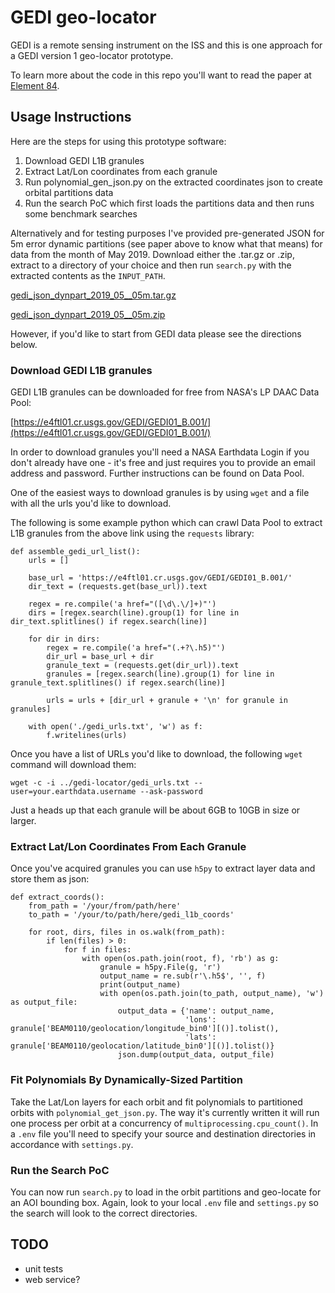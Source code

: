 # GEDI geo-locator

GEDI is a remote sensing instrument on the ISS and this is one approach for a GEDI version 1 geo-locator prototype.

To learn more about the code in this repo you'll want to read the paper at [Element 84](https://element84.com/blog/gedi).

## Usage Instructions

Here are the steps for using this prototype software:

1. Download GEDI L1B granules
2. Extract Lat/Lon coordinates from each granule
3. Run polynomial_gen_json.py on the extracted coordinates json to create orbital partitions data
4. Run the search PoC which first loads the partitions data and then runs some benchmark searches

Alternatively and for testing purposes I've provided pre-generated JSON for 5m error dynamic partitions (see paper above to know what that means) for data from the month of May 2019. Download either the .tar.gz or .zip, extract to a directory of your choice and then run `search.py` with the extracted contents as the `INPUT_PATH`.

[gedi_json_dynpart_2019_05__05m.tar.gz](https://rwat.s3-us-west-2.amazonaws.com/github/gedi-locator/gedi_json_dynpart_2019_05__05m.tar.gz)

[gedi_json_dynpart_2019_05__05m.zip](https://rwat.s3-us-west-2.amazonaws.com/github/gedi-locator/gedi_json_dynpart_2019_05__05m.zip)

However, if you'd like to start from GEDI data please see the directions below.


### Download GEDI L1B granules

GEDI L1B granules can be downloaded for free from NASA's LP DAAC Data Pool:

[https://e4ftl01.cr.usgs.gov/GEDI/GEDI01_B.001/](https://e4ftl01.cr.usgs.gov/GEDI/GEDI01_B.001/)

In order to download granules you'll need a NASA Earthdata Login if you don't already have one - it's free and just requires you to provide an email address and password. Further instructions can be found on Data Pool.

One of the easiest ways to download granules is by using `wget` and a file with all the urls you'd like to download.

The following is some example python which can crawl Data Pool to extract L1B granules from the above link using the `requests` library:


```
def assemble_gedi_url_list():
    urls = []

    base_url = 'https://e4ftl01.cr.usgs.gov/GEDI/GEDI01_B.001/'
    dir_text = (requests.get(base_url)).text

    regex = re.compile('a href="([\d\.\/]+)"')
    dirs = [regex.search(line).group(1) for line in dir_text.splitlines() if regex.search(line)]

    for dir in dirs:
        regex = re.compile('a href="(.+?\.h5)"')
        dir_url = base_url + dir
        granule_text = (requests.get(dir_url)).text
        granules = [regex.search(line).group(1) for line in granule_text.splitlines() if regex.search(line)]

        urls = urls + [dir_url + granule + '\n' for granule in granules]
    
    with open('./gedi_urls.txt', 'w') as f:
        f.writelines(urls)
```

Once you have a list of URLs you'd like to download, the following `wget` command will download them:

```
wget -c -i ../gedi-locator/gedi_urls.txt --user=your.earthdata.username --ask-password
```

Just a heads up that each granule will be about 6GB to 10GB in size or larger.

### Extract Lat/Lon Coordinates From Each Granule

Once you've acquired granules you can use `h5py` to extract layer data and store them as json:

```
def extract_coords():
    from_path = '/your/from/path/here'
    to_path = '/your/to/path/here/gedi_l1b_coords'

    for root, dirs, files in os.walk(from_path):
        if len(files) > 0:
            for f in files:
                with open(os.path.join(root, f), 'rb') as g:
                    granule = h5py.File(g, 'r')
                    output_name = re.sub(r'\.h5$', '', f)
                    print(output_name)
                    with open(os.path.join(to_path, output_name), 'w') as output_file:
                        output_data = {'name': output_name,
                                       'lons': granule['BEAM0110/geolocation/longitude_bin0'][()].tolist(),
                                       'lats': granule['BEAM0110/geolocation/latitude_bin0'][()].tolist()}
                        json.dump(output_data, output_file)
```

### Fit Polynomials By Dynamically-Sized Partition

Take the Lat/Lon layers for each orbit and fit polynomials to partitioned orbits with `polynomial_get_json.py`. The way it's currently written it will run one process per orbit at a concurrency of `multiprocessing.cpu_count()`. In a `.env` file you'll need to specify your source and destination directories in accordance with `settings.py`.

### Run the Search PoC

You can now run `search.py` to load in the orbit partitions and geo-locate for an AOI bounding box. Again, look to your local `.env` file and `settings.py` so the search will look to the correct directories.


## TODO
- unit tests
- web service?
